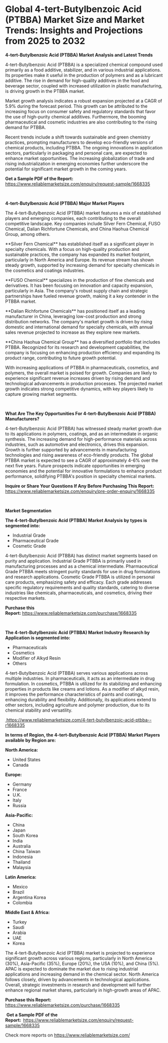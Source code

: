 <p><h1>Global 4-tert-Butylbenzoic Acid (PTBBA) Market Size and Market Trends: Insights and Projections from 2025 to 2032</h1></p><p><strong>4-tert-Butylbenzoic Acid (PTBBA) Market Analysis and Latest Trends</strong></p>
<p><p>4-tert-Butylbenzoic Acid (PTBBA) is a specialized chemical compound used primarily as a food additive, stabilizer, and in various industrial applications. Its properties make it useful in the production of polymers and as a lubricant additive. The rise in demand for high-quality additives in the food and beverage sector, coupled with increased utilization in plastic manufacturing, is driving growth in the PTBBA market.</p><p>Market growth analysis indicates a robust expansion projected at a CAGR of 5.9% during the forecast period. This growth can be attributed to the increasing focus on consumer safety and regulatory standards that favor the use of high-purity chemical additives. Furthermore, the booming pharmaceutical and cosmetic industries are also contributing to the rising demand for PTBBA.</p><p>Recent trends include a shift towards sustainable and green chemistry practices, prompting manufacturers to develop eco-friendly versions of chemical products, including PTBBA. The ongoing innovations in application sectors, particularly in packaging and personal care, are expected to enhance market opportunities. The increasing globalization of trade and rising industrialization in emerging economies further underscore the potential for significant market growth in the coming years.</p></p>
<p><strong>Get a Sample PDF of the Report:&nbsp;</strong> <a href="https://www.reliablemarketsize.com/enquiry/request-sample/1668335?utm_campaign=1197&utm_medium=2&utm_source=Github&utm_content=ia&utm_term=02022025&utm_id=4-tert-butylbenzoic-acid-ptbba">https://www.reliablemarketsize.com/enquiry/request-sample/1668335</a></p>
<p>&nbsp;</p>
<p><strong>4-tert-Butylbenzoic Acid (PTBBA) Major Market Players</strong></p>
<p><p>The 4-tert-Butylbenzoic Acid (PTBBA) market features a mix of established players and emerging companies, each contributing to the overall competitive landscape. Key companies include Silver Fern Chemical, FUSO Chemical, Dalian Richfortune Chemicals, and China Haohua Chemical Group, among others.</p><p>**Silver Fern Chemical** has established itself as a significant player in specialty chemicals. With a focus on high-quality production and sustainable practices, the company has expanded its market footprint, particularly in North America and Europe. Its revenue stream has shown steady growth, supported by increasing demand for specialty chemicals in the cosmetics and coatings industries.</p><p>**FUSO Chemical** specializes in the production of fine chemicals and derivatives. It has been focusing on innovation and capacity expansion, particularly in Asia. The company's robust supply chain and strategic partnerships have fueled revenue growth, making it a key contender in the PTBBA market.</p><p>**Dalian Richfortune Chemicals** has positioned itself as a leading manufacturer in China, leveraging low-cost production and strong distribution networks. The company's market growth is driven by rising domestic and international demand for specialty chemicals, with annual sales revenue projected to increase as they explore new markets.</p><p>**China Haohua Chemical Group** has a diversified portfolio that includes PTBBA. Recognized for its research and development capabilities, the company is focusing on enhancing production efficiency and expanding its product range, contributing to future growth potential.</p><p>With increasing applications of PTBBA in pharmaceuticals, cosmetics, and polymers, the overall market is poised for growth. Companies are likely to experience significant revenue increases driven by rising demand and technological advancements in production processes. The projected market growth indicates strong competitive dynamics, with key players likely to capture growing market segments.</p></p>
<p>&nbsp;</p>
<p><strong>What Are The Key Opportunities For 4-tert-Butylbenzoic Acid (PTBBA) Manufacturers?</strong></p>
<p><p>4-tert-Butylbenzoic Acid (PTBBA) has witnessed steady market growth due to its applications in polymers, coatings, and as an intermediate in organic synthesis. The increasing demand for high-performance materials across industries, such as automotive and electronics, drives this expansion. Growth is further supported by advancements in manufacturing technologies and rising awareness of eco-friendly products. The global PTBBA market is expected to see a CAGR of approximately 4-6% over the next five years. Future prospects indicate opportunities in emerging economies and the potential for innovative formulations to enhance product performance, solidifying PTBBA's position in specialty chemical markets.</p></p>
<p><strong>Inquire or Share Your Questions If Any Before Purchasing This Report:</strong> <a href="https://www.reliablemarketsize.com/enquiry/pre-order-enquiry/1668335?utm_campaign=1197&utm_medium=2&utm_source=Github&utm_content=ia&utm_term=02022025&utm_id=4-tert-butylbenzoic-acid-ptbba">https://www.reliablemarketsize.com/enquiry/pre-order-enquiry/1668335</a></p>
<p>&nbsp;</p>
<p><strong>Market Segmentation</strong></p>
<p><strong>The 4-tert-Butylbenzoic Acid (PTBBA) Market Analysis by types is segmented into:</strong></p>
<p><ul><li>Industrial Grade</li><li>Pharmaceutical Grade</li><li>Cosmetic Grade</li></ul></p>
<p><p>4-tert-Butylbenzoic Acid (PTBBA) has distinct market segments based on purity and application. Industrial Grade PTBBA is primarily used in manufacturing processes and as a chemical intermediate. Pharmaceutical Grade PTBBA meets stringent purity standards for use in drug formulations and research applications. Cosmetic Grade PTBBA is utilized in personal care products, emphasizing safety and efficacy. Each grade addresses specific regulatory requirements and quality standards, catering to diverse industries like chemicals, pharmaceuticals, and cosmetics, driving their respective markets.</p></p>
<p><strong>Purchase this Report:&nbsp;</strong><a href="https://www.reliablemarketsize.com/purchase/1668335?utm_campaign=1197&utm_medium=2&utm_source=Github&utm_content=ia&utm_term=02022025&utm_id=4-tert-butylbenzoic-acid-ptbba">https://www.reliablemarketsize.com/purchase/1668335</a></p>
<p>&nbsp;</p>
<p><strong>The 4-tert-Butylbenzoic Acid (PTBBA) Market Industry Research by Application is segmented into:</strong></p>
<p><ul><li>Pharmaceuticals</li><li>Cosmetics</li><li>Modifier of Alkyd Resin</li><li>Others</li></ul></p>
<p><p>4-tert-Butylbenzoic Acid (PTBBA) serves various applications across multiple industries. In pharmaceuticals, it acts as an intermediate in drug formulation. In cosmetics, PTBBA is utilized for its stabilizing and enhancing properties in products like creams and lotions. As a modifier of alkyd resin, it improves the performance characteristics of paints and coatings, enhancing durability and flexibility. Additionally, its applications extend to other sectors, including agriculture and polymer production, due to its chemical stability and versatility.</p></p>
<p><a href="https://www.reliablemarketsize.com/4-tert-butylbenzoic-acid-ptbba--r1668335?utm_campaign=1197&utm_medium=2&utm_source=Github&utm_content=ia&utm_term=02022025&utm_id=4-tert-butylbenzoic-acid-ptbba">&nbsp;https://www.reliablemarketsize.com/4-tert-butylbenzoic-acid-ptbba--r1668335</a></p>
<p><strong>In terms of Region, the 4-tert-Butylbenzoic Acid (PTBBA) Market Players available by Region are:</strong></p>
<p>
    <p> <strong> North America: </strong>
        <ul>
            <li>United States</li>
            <li>Canada</li>
        </ul>
        </p> 
    <p> <strong> Europe: </strong>
        <ul>
            <li>Germany</li>
            <li>France</li>
            <li>U.K.</li>
            <li>Italy</li>
            <li>Russia</li>
        </ul>
        </p> 
    <p> <strong> Asia-Pacific: </strong>
        <ul>
            <li>China</li>
            <li>Japan</li>
            <li>South Korea</li>
            <li>India</li>
            <li>Australia</li>
            <li>China Taiwan</li>
            <li>Indonesia</li>
            <li>Thailand</li>
            <li>Malaysia</li>
        </ul>
        </p> 
    <p> <strong> Latin America: </strong>
        <ul>
            <li>Mexico</li>
            <li>Brazil</li>
            <li>Argentina Korea</li>
            <li>Colombia</li>
        </ul>
        </p> 
    <p> <strong> Middle East & Africa: </strong>
        <ul>
            <li>Turkey</li>
            <li>Saudi</li>
            <li>Arabia</li>
            <li>UAE</li>
            <li>Korea</li>
        </ul>
    </p>
    </p>
<p><p>The 4-tert-Butylbenzoic Acid (PTBBA) market is projected to experience significant growth across various regions, particularly in North America (30%), Asia-Pacific (35%), Europe (20%), the USA (10%), and China (5%). APAC is expected to dominate the market due to rising industrial applications and increasing demand in the chemical sector. North America follows closely, driven by advancements in technological applications. Overall, strategic investments in research and development will further enhance regional market shares, particularly in high-growth areas of APAC.</p></p>
<p><strong>Purchase this Report: </strong><a href="https://www.reliablemarketsize.com/purchase/1668335?utm_campaign=1197&utm_medium=2&utm_source=Github&utm_content=ia&utm_term=02022025&utm_id=4-tert-butylbenzoic-acid-ptbba">https://www.reliablemarketsize.com/purchase/1668335</a></p>
<p>&nbsp;<strong>Get a Sample PDF of the Report:&nbsp;&nbsp;</strong><a href="https://www.reliablemarketsize.com/enquiry/request-sample/1668335?utm_campaign=1197&utm_medium=2&utm_source=Github&utm_content=ia&utm_term=02022025&utm_id=4-tert-butylbenzoic-acid-ptbba">https://www.reliablemarketsize.com/enquiry/request-sample/1668335</a></p>
<p><strong></strong></p>
<p>Check more reports on <a href="https://www.reliablemarketsize.com/?utm_campaign=1197&utm_medium=2&utm_source=Github&utm_content=ia&utm_term=02022025&utm_id=4-tert-butylbenzoic-acid-ptbba">https://www.reliablemarketsize.com/</a></p>
